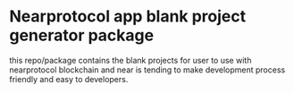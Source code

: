 # Nearprotocol app blank project generator package
this repo/package contains the blank projects for user to use with nearprotocol blockchain and near is tending to make development process friendly and easy to developers.
